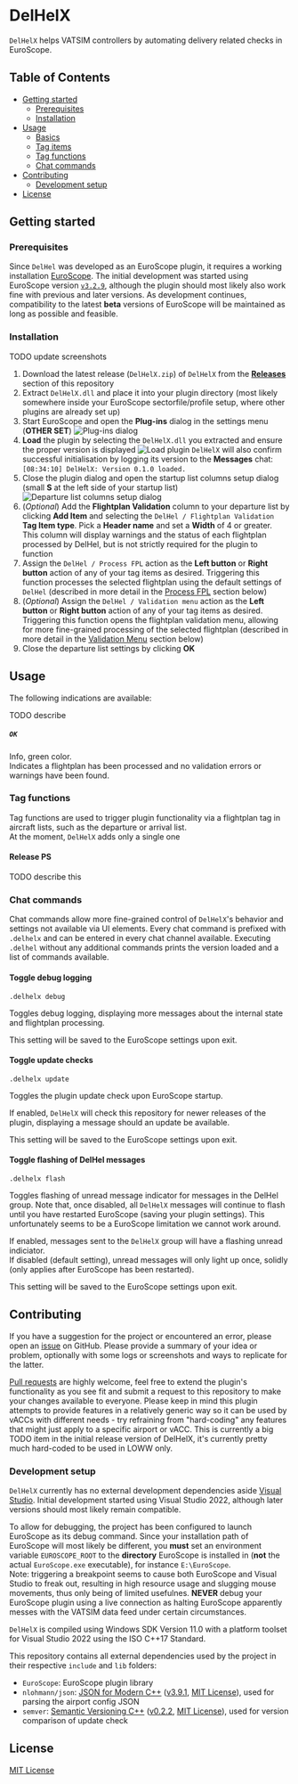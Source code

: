 # DelHelX

`DelHelX` helps VATSIM controllers by automating delivery related checks in EuroScope.

## Table of Contents

-   [Getting started](#getting-started)
    -   [Prerequisites](#prerequisites)
    -   [Installation](#installation)
-   [Usage](#usage)
    -   [Basics](#basics)
    -   [Tag items](#tag-items)
    -   [Tag functions](#tag-functions)
    -   [Chat commands](#chat-commands)
-   [Contributing](#contributing)
    -   [Development setup](#development-setup)
-   [License](#license)

## Getting started

### Prerequisites

Since `DelHel` was developed as an EuroScope plugin, it requires a working installation [EuroScope](https://euroscope.hu/). The initial development was started using EuroScope version [`v3.2.9`](https://www.euroscope.hu/wp/2020/06/28/v3-2-1-25/), although the plugin should most likely also work fine with previous and later versions. As development continues, compatibility to the latest **beta** versions of EuroScope will be maintained as long as possible and feasible.

### Installation

TODO update screenshots

1. Download the latest release (`DelHelX.zip`) of `DelHelX` from the [**Releases**](https://github.com/sushiat/DelHelX/releases/latest) section of this repository
2. Extract `DelHelX.dll` and place it into your plugin directory (most likely somewhere inside your EuroScope sectorfile/profile setup, where other plugins are already set up)
3. Start EuroScope and open the **Plug-ins** dialog in the settings menu (**OTHER SET**)
   ![Plug-ins dialog](https://i.imgur.com/SrVtRp9.png)
4. **Load** the plugin by selecting the `DelHelX.dll` you extracted and ensure the proper version is displayed
   ![Load plugin](https://i.imgur.com/y6koC4g.png)
   `DelHelX` will also confirm successful initialisation by logging its version to the **Messages** chat:
   `[08:34:10] DelHelX: Version 0.1.0 loaded.`
5. Close the plugin dialog and open the startup list columns setup dialog (small **S** at the left side of your startup list)
   ![Departure list columns setup dialog](https://i.imgur.com/MvFYkkh.png)
6. (_Optional_) Add the **Flightplan Validation** column to your departure list by clicking **Add Item** and selecting the `DelHel / Flightplan Validation` **Tag Item type**. Pick a **Header name** and set a **Width** of 4 or greater. This column will display warnings and the status of each flightplan processed by DelHel, but is not strictly required for the plugin to function
7. Assign the `DelHel / Process FPL` action as the **Left button** or **Right button** action of any of your tag items as desired. Triggering this function processes the selected flightplan using the default settings of `DelHel` (described in more detail in the [Process FPL](#process-fpl) section below)
8. (_Optional_) Assign the `DelHel / Validation menu` action as the **Left button** or **Right button** action of any of your tag items as desired. Triggering this function opens the flightplan validation menu, allowing for more fine-grained processing of the selected flightplan (described in more detail in the [Validation Menu](#validation-menu) section below)
9. Close the departure list settings by clicking **OK**

## Usage

The following indications are available:

TODO describe

##### `OK`

Info, green color.  
Indicates a flightplan has been processed and no validation errors or warnings have been found.

### Tag functions

Tag functions are used to trigger plugin functionality via a flightplan tag in aircraft lists, such as the departure or arrival list.  
At the moment, `DelHelX` adds only a single one

#### Release PS

TODO describe this


### Chat commands

Chat commands allow more fine-grained control of `DelHelX`'s behavior and settings not available via UI elements. Every chat command is prefixed with `.delhelx` and can be entered in every chat channel available. Executing `.delhel` without any additional commands prints the version loaded and a list of commands available.

#### Toggle debug logging

`.delhelx debug`

Toggles debug logging, displaying more messages about the internal state and flightplan processing.

This setting will be saved to the EuroScope settings upon exit.

#### Toggle update checks

`.delhelx update`

Toggles the plugin update check upon EuroScope startup.

If enabled, `DelHelX` will check this repository for newer releases of the plugin, displaying a message should an update be available.

This setting will be saved to the EuroScope settings upon exit.


#### Toggle flashing of DelHel messages

`.delhelx flash`

Toggles flashing of unread message indicator for messages in the DelHel group. Note that, once disabled, all `DelHelX` messages will continue to flash until you have restarted EuroScope (saving your plugin settings). This unfortunately seems to be a EuroScope limitation we cannot work around.

If enabled, messages sent to the `DelHelX` group will have a flashing unread indiciator.  
If disabled (default setting), unread messages will only light up once, solidly (only applies after EuroScope has been restarted).

This setting will be saved to the EuroScope settings upon exit.

## Contributing

If you have a suggestion for the project or encountered an error, please open an [issue](https://github.com/sushiat/DelHelX/issues) on GitHub. Please provide a summary of your idea or problem, optionally with some logs or screenshots and ways to replicate for the latter.  

[Pull requests](https://github.com/sushiat/DelHelX/pulls) are highly welcome, feel free to extend the plugin's functionality as you see fit and submit a request to this repository to make your changes available to everyone. Please keep in mind this plugin attempts to provide features in a relatively generic way so it can be used by vACCs with different needs - try refraining from "hard-coding" any features that might just apply to a specific airport or vACC.
This is currently a big TODO item in the initial release version of DelHelX, it's currently pretty much hard-coded to be used in LOWW only.

### Development setup

`DelHelX` currently has no external development dependencies aside [Visual Studio](https://visualstudio.microsoft.com/vs/). Initial development started using Visual Studio 2022, although later versions should most likely remain compatible.

To allow for debugging, the project has been configured to launch EuroScope as its debug command. Since your installation path of EuroScope will most likely be different, you **must** set an environment variable `EUROSCOPE_ROOT` to the **directory** EuroScope is installed in (**not** the actual `EuroScope.exe` executable), for instance `E:\EuroScope`.  
Note: triggering a breakpoint seems to cause both EuroScope and Visual Studio to freak out, resulting in high resource usage and slugging mouse movements, thus only being of limited usefulnes. **NEVER** debug your EuroScope plugin using a live connection as halting EuroScope apparently messes with the VATSIM data feed under certain circumstances.

`DelHelX` is compiled using Windows SDK Version 11.0 with a platform toolset for Visual Studio 2022 using the ISO C++17 Standard.

This repository contains all external dependencies used by the project in their respective `include` and `lib` folders:

-   `EuroScope`: EuroScope plugin library
-   `nlohmann/json`: [JSON for Modern C++](https://github.com/nlohmann/json/) ([v3.9.1](https://github.com/nlohmann/json/releases/tag/v3.9.1), [MIT License](https://github.com/nlohmann/json/blob/develop/LICENSE.MIT)), used for parsing the airport config JSON
-   `semver`: [Semantic Versioning C++](https://github.com/Neargye/semver) ([v0.2.2](https://github.com/Neargye/semver/releases/tag/v0.2.2), [MIT License](https://github.com/Neargye/semver/blob/master/LICENSE)), used for version comparison of update check

## License

[MIT License](LICENSE)
